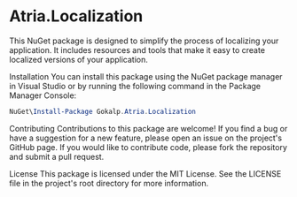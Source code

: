 # Atria.Localization

This NuGet package is designed to simplify the process of localizing your application. It includes resources and tools that make it easy to create localized versions of your application.

Installation
You can install this package using the NuGet package manager in Visual Studio or by running the following command in the Package Manager Console:

```powershell
NuGet\Install-Package Gokalp.Atria.Localization
```

Contributing
Contributions to this package are welcome! If you find a bug or have a suggestion for a new feature, please open an issue on the project's GitHub page. If you would like to contribute code, please fork the repository and submit a pull request.

License
This package is licensed under the MIT License. See the LICENSE file in the project's root directory for more information.
